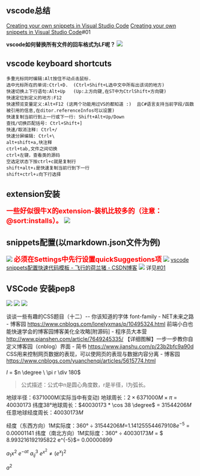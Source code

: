 ## vscode总结

[Creating your own snippets in Visual Studio Code](https://code.visualstudio.com/docs/editor/userdefinedsnippets)
[Creating your own snippets in Visual Studio Code](https://code.visualstudio.com/docs/editor/userdefinedsnippets#_variables)<a id=1>#01</a>

**vscode如何替换所有文件的回车格式为LF呢？**
![](https://img2018.cnblogs.com/blog/1588269/201903/1588269-20190306102751106-2094259365.jpg)

## vscode keyboard shortcuts

```plain
多重光标同时编辑:Alt按住不动点击鼠标.
选中光标所在的单词:Ctrl+D.  (Ctrl+Shift+L选中文中所有出该词的地方)
快速切换上下行语句:Alt+Up   (Up:上方向键,在ST中为CtrlShift+方向键)
快速定位到定义的地方:F12
快速预览变量定义:Alt+F12 (这两个功能用过VS的都知道 :)  且C#语言支持当前字段/函数被引用的信息,在ditor.referenceInfos可以设置)
快速复制当前行到上一行或下一行: Shift+Alt+Up/Down
查找/切换匹配括号: Ctrl+Shift+]
快速/取消注释: Ctrl+/
快速分屏编辑: Ctrl+\
alt+shift+a,块注释
ctrl+tab,文件之间切换
ctrl+左键，查看类的源码
空选定状态下按ctrl+c就是复制行
shift+alt+↓是快速复制当前行到下一行
shift+ctrl+↓向下行选择
```

## extension安装

<font size="4" color=red><b>一些好似很牛X的extension-装机比较多的（注意：@sort:installs）。</b></font>
![](https://img2018.cnblogs.com/blog/1588269/201903/1588269-20190307160156591-1862028444.png)

## snippets配置(以markdown.json文件为例)

![](https://img2018.cnblogs.com/blog/1588269/201903/1588269-20190307163412075-31532592.png)
<font size="4" color=red><b>必须在Settings中先行设置quickSuggestions项</b></font>
![](https://img2018.cnblogs.com/blog/1588269/201903/1588269-20190307160141973-1609130360.png)
[vscode snippets配置快速代码模板 - 飞行的荷兰猪 - CSDN博客](https://blog.csdn.net/qq_31331027/article/details/84635553)
![](https://img2018.cnblogs.com/blog/1588269/201903/1588269-20190307164659653-76059906.png)
详见[#01](#1)

## VSCode 安装pep8

![](https://img2018.cnblogs.com/blog/1588269/201903/1588269-20190308180227800-1103525179.png)
![](https://img2018.cnblogs.com/blog/1588269/201903/1588269-20190308180232388-1094506352.png)
![](https://img2018.cnblogs.com/blog/1588269/201903/1588269-20190308180236691-1242380982.png)

谈谈一些有趣的CSS题目（十二）-- 你该知道的字体 font-family - NET未来之路 - 博客园  https://www.cnblogs.com/lonelyxmas/p/10495324.html
前端小白也能快速学会的博客园博客美化全攻略[附源码] - 程序员大本营  http://www.pianshen.com/article/7649245335/
【详细图解】一步一步教你自定义博客园（cnblog）界面 - 简书  https://www.jianshu.com/p/23b2bfc9a90d
CSS用来控制网页数据的表现，可以使网页的表现与数据内容分离 - 博客园  https://www.cnblogs.com/yuanchenqi/articles/5615774.html

$I$ = $n \degree \ \pi r \div 180$

> 公式描述：公式中n是圆心角度数，r是半径，I为弧长。

地球半径：6371000M(实际当中有变动)
地球周长：$2 \times 6371000M \times \pi$ = $40030173$
纬度38°地球周长：$40030173 * \cos 38 \degree$ = $31544206M$
任意地球经度周长：$40030173M$

经度（东西方向）1M实际度：$360° \div 31544206M$=$1.141255544679108 e^{-5}$ = $0.00001141$
纬度（南北方向）1M实际度：$360° \div 40030173M$ = $ 8.993216192195822 e^{-5}$= $0.00000899$

$a_{1}$$x^{2}$
$e^{-\alpha t}$
$a^{3}_{ij}$
$e^{x^2} \neq {(e^x)}^2$

$a^2$
